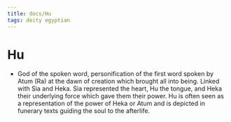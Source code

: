 ```yaml
---
title: docs/Hu
tags: deity egyptian
---
```


# Hu
- God of the spoken word, personification of the first word spoken by Atum (Ra) at the dawn of creation which brought all into being. Linked with Sia and Heka. Sia represented the heart, Hu the tongue, and Heka their underlying force which gave them their power. Hu is often seen as a representation of the power of Heka or Atum and is depicted in funerary texts guiding the soul to the afterlife.